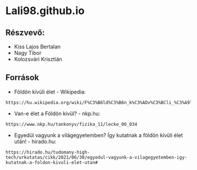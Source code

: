 # Lali98.github.io
## Részvevő:
- Kiss Lajos Bertalan
- Nagy Tibor
- Kolozsvári Krisztián

## Források
- Földön kívüli élet - Wikipedia:
```
https://hu.wikipedia.org/wiki/F%C3%B6ld%C3%B6n_k%C3%ADv%C3%BCli_%C3%A9let
```
- Van-e élet a Földön kívül? - nkp.hu:
```
https://www.nkp.hu/tankonyv/fizika_11/lecke_06_034
```
- Egyedül vagyunk a világegyetemben? Így kutatnak a földön kívüli élet után! - hirado.hu:
```
https://hirado.hu/tudomany-high-tech/urkutatas/cikk/2021/06/30/egyedul-vagyunk-a-vilagegyetemben-igy-kutatnak-a-foldon-kivuli-elet-utan#
```
